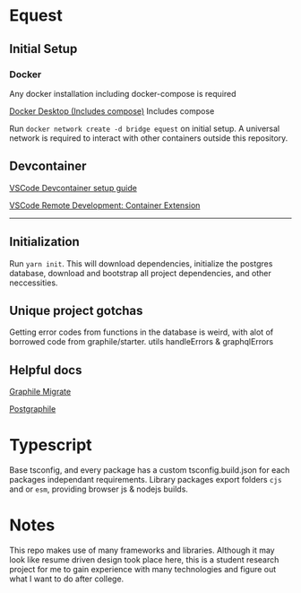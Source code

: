 # Equest

## Initial Setup

### Docker

Any docker installation including docker-compose is required

[Docker Desktop (Includes compose)](https://www.docker.com/products/docker-desktop) Includes compose

Run `docker network create -d bridge equest` on initial setup. A universal network is required to interact with other containers outside this repository.

## Devcontainer

[VSCode Devcontainer setup guide](https://code.visualstudio.com/docs/remote/containers)

[VSCode Remote Development: Container Extension](https://marketplace.visualstudio.com/items?itemName=ms-vscode-remote.remote-containers)

---

## Initialization

Run `yarn init`. This will download dependencies, initialize the postgres database, download and bootstrap all project dependencies, and other neccessities.

## Unique project gotchas

Getting error codes from functions in the database is weird, with alot of borrowed code from graphile/starter. utils handleErrors & graphqlErrors

## Helpful docs

[Graphile Migrate](https://github.com/graphile/migrate)

[Postgraphile](https://www.graphile.org/postgraphile/introduction/)

# Typescript

Base tsconfig, and every package has a custom tsconfig.build.json for each packages independant requirements. Library packages export folders `cjs` and or `esm`, providing browser js & nodejs builds.

# Notes

This repo makes use of many frameworks and libraries. Although it may look like resume driven design took place here, this is a student research project for me to gain experience with many technologies and figure out what I want to do after college.
